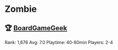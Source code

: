 # Zombie


## 🏆 [BoardGameGeek]
Rank: 1,676
Avg: 7.0
Playtime: 40-80min
Players: 2-4


[BoardGameGeek]: https://www.boardgamegeek.com/boardgame/218920/valletta
